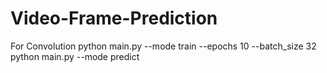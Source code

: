 # Video-Frame-Prediction
For Convolution
python main.py --mode train --epochs 10 --batch_size 32
python main.py --mode predict 
